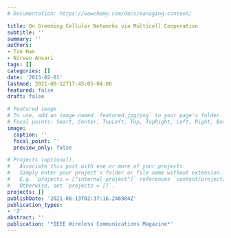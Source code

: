 ```yaml
---
# Documentation: https://wowchemy.com/docs/managing-content/

title: On Greening Cellular Networks via Multicell Cooperation
subtitle: ''
summary: ''
authors:
- Tao Han
- Nirwan Ansari
tags: []
categories: []
date: '2013-02-01'
lastmod: 2021-08-12T17:45:05-04:00
featured: false
draft: false

# Featured image
# To use, add an image named `featured.jpg/png` to your page's folder.
# Focal points: Smart, Center, TopLeft, Top, TopRight, Left, Right, BottomLeft, Bottom, BottomRight.
image:
  caption: ''
  focal_point: ''
  preview_only: false

# Projects (optional).
#   Associate this post with one or more of your projects.
#   Simply enter your project's folder or file name without extension.
#   E.g. `projects = ["internal-project"]` references `content/project/deep-learning/index.md`.
#   Otherwise, set `projects = []`.
projects: []
publishDate: '2021-08-13T02:37:16.246984Z'
publication_types:
- '2'
abstract: ''
publication: '*IEEE Wireless Communications Magazine*'
---
```

